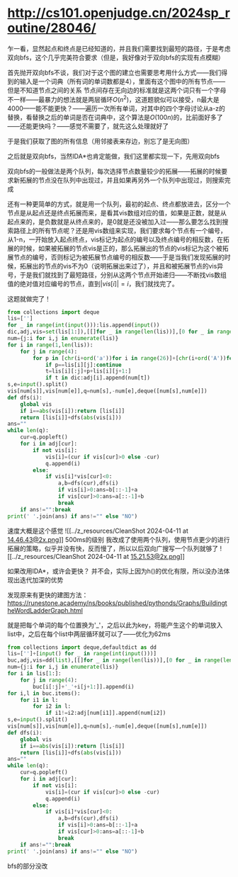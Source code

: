 # http://cs101.openjudge.cn/2024sp_routine/28046/

乍一看，显然起点和终点是已经知道的，并且我们需要找到最短的路径，于是考虑双向bfs，这个几乎完美符合要求（但是，我好像对于双向bfs的实现有点模糊）

首先抛开双向bfs不谈，我们对于这个图的建立也需要思考用什么方式——我们得到的输入是一个词典（所有词的单词数都是4），里面有这个图中的所有节点——但是不知道节点之间的关系
节点间存在无向边的标准就是这两个词只有一个字母不一样——最暴力的想法就是两层循环$O(n^{2})$，这道题貌似可以接受，n最大是4000——能不能更快？——遍历一次所有单词，对其中的四个字母讨论从a-z的替换，看替换之后的单词是否在词典中，这个算法是$O(100n)$的，比前面好多了——还能更快吗？——感觉不需要了，就先这么处理就好了

于是我们获取了图的所有信息（用邻接表来存边，别忘了是无向图）

之后就是双向bfs，当然IDA\*也肯定能做，我们这里都实现一下，先用双向bfs

双向bfs的一般做法是两个队列，每次选择节点数量较少的拓展——拓展的时候要求新拓展的节点没在队列中出现过，并且如果再另外一个队列中出现过，则搜索完成

还有一种更简单的方式，就是用一个队列，最初的起点、终点都放进去，区分一个节点是从起点还是终点拓展而来，是看其vis数组对应的值，如果是正数，就是从起点来的，是负数就是从终点来的，是0就是还没被加入过——那么要怎么找到搜索路径上的所有节点呢？还是用vis数组来实现，我们要求每个节点有一个编号，从1-n，一开始放入起点终点，vis标记为起点的编号以及终点编号的相反数，在拓展的时候，如果被拓展的节点vis是正的，那么拓展出的节点的vis标记为这个被拓展节点的编号，否则标记为被拓展节点编号的相反数——于是当我们发现拓展的时候，拓展出的节点的vis不为0（说明拓展出来过了），并且和被拓展节点的vis异号，于是我们就找到了最短路径，分别从这两个节点开始递归——不断找vis数组值的绝对值对应编号的节点，直到$\lvert vis[i] \rvert=i$，我们就找完了。

这题就做完了！

```python
from collections import deque
lis=['']
for _ in range(int(input())):lis.append(input())
dic,adj,vis=set(lis[1:]),[[]for _ in range(len(lis))],[0 for _ in range(len(lis))]
num={j:i for i,j in enumerate(lis)}
for i in range(1,len(lis)):
    for j in range(4):
        for p in [chr(i+ord('a'))for i in range(26)]+[chr(i+ord('A'))for i in range(26)]:
            if p==lis[i][j]:continue
            t=lis[i][:j]+p+lis[i][j+1:]
            if t in dic:adj[i].append(num[t])      
s,e=input().split()
vis[num[s]],vis[num[e]],q=num[s],-num[e],deque([num[s],num[e]])  
def dfs(i):
    global vis
    if i==abs(vis[i]):return [lis[i]]
    return [lis[i]]+dfs(abs(vis[i]))
ans=""
while len(q):
    cur=q.popleft()
    for i in adj[cur]:
        if not vis[i]:
            vis[i]=(cur if vis[cur]>0 else -cur)
            q.append(i)
        else:
            if vis[i]*vis[cur]<0:
                a,b=dfs(cur),dfs(i)
                if vis[i]>0:ans=b[::-1]+a
                if vis[cur]>0:ans=a[::-1]+b
                break
    if ans!="":break
print(' '.join(ans) if ans!="" else "NO")
```

速度大概是这个感觉
![[../z_resources/CleanShot 2024-04-11 at 14.46.43@2x.png]]
500ms的级别
我改成了使用两个队列，使用节点更少的进行拓展的策略，似乎并没有快，反而慢了，所以以后双向广搜写一个队列就够了
![[../z_resources/CleanShot 2024-04-11 at 15.21.53@2x.png]]

如果改用IDA*，或许会更快？
并不会，实际上因为h()的优化有限，所以没办法体现出迭代加深的优势


发现原来有更快的建图方法：
https://runestone.academy/ns/books/published/pythonds/Graphs/BuildingtheWordLadderGraph.html

就是把每个单词的每个位置换为'\_'，之后以此为key，将能产生这个的单词放入list中，之后在每个list中两层循环就可以了——优化为62ms

```python
from collections import deque,defaultdict as dd
lis=['']+[input() for _ in range(int(input()))]
buc,adj,vis=dd(list),[[]for _ in range(len(lis))],[0 for _ in range(len(lis))]
num={j:i for i,j in enumerate(lis)}
for i in lis[1:]:
    for j in range(4):
        buc[i[:j]+'_'+i[j+1:]].append(i)
for i,l in buc.items():
    for i1 in l:
        for i2 in l:
            if i1!=i2:adj[num[i1]].append(num[i2])
s,e=input().split()
vis[num[s]],vis[num[e]],q=num[s],-num[e],deque([num[s],num[e]])  
def dfs(i):
    global vis
    if i==abs(vis[i]):return [lis[i]]
    return [lis[i]]+dfs(abs(vis[i]))
ans=""
while len(q):
    cur=q.popleft()
    for i in adj[cur]:
        if not vis[i]:
            vis[i]=(cur if vis[cur]>0 else -cur)
            q.append(i)
        else:
            if vis[i]*vis[cur]<0:
                a,b=dfs(cur),dfs(i)
                if vis[i]>0:ans=b[::-1]+a
                if vis[cur]>0:ans=a[::-1]+b
                break
    if ans!="":break
print(' '.join(ans) if ans!="" else "NO")
```
bfs的部分没改